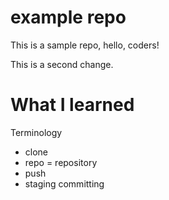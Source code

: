 # example repo
This is a sample repo, hello, coders!

This is a second change.

# What I learned

Terminology
- clone
- repo = repository
- push
- staging committing
